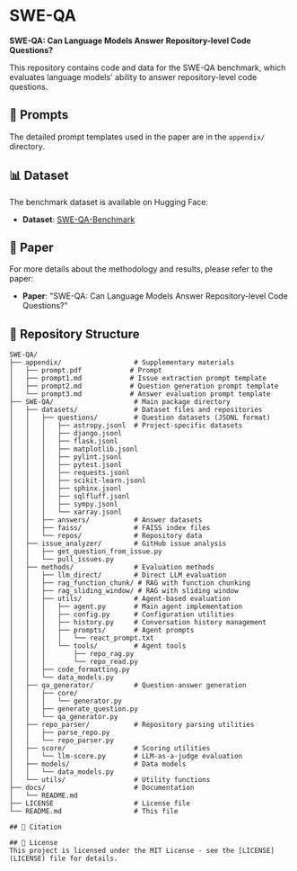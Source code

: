 # SWE-QA

**SWE-QA: Can Language Models Answer Repository-level Code Questions?**

This repository contains code and data for the SWE-QA benchmark, which evaluates language models' ability to answer repository-level code questions.

## 📝 Prompts

The detailed prompt templates used in the paper are in the `appendix/` directory.

## 📊 Dataset

The benchmark dataset is available on Hugging Face:
- **Dataset**: [SWE-QA-Benchmark](https://huggingface.co/datasets/swe-qa/SWE-QA-Benchmark)

## 📖 Paper

For more details about the methodology and results, please refer to the paper:
- **Paper**: "SWE-QA: Can Language Models Answer Repository-level Code Questions?"

## 📁 Repository Structure

```
SWE-QA/
├── appendix/                  # Supplementary materials
│   ├── prompt.pdf            # Prompt   
│   ├── prompt1.md            # Issue extraction prompt template
│   ├── prompt2.md            # Question generation prompt template
│   └── prompt3.md            # Answer evaluation prompt template
├── SWE-QA/                    # Main package directory
│   ├── datasets/              # Dataset files and repositories
│   │   ├── questions/         # Question datasets (JSONL format)
│   │   │   ├── astropy.jsonl  # Project-specific datasets
│   │   │   ├── django.jsonl
│   │   │   ├── flask.jsonl
│   │   │   ├── matplotlib.jsonl
│   │   │   ├── pylint.jsonl
│   │   │   ├── pytest.jsonl
│   │   │   ├── requests.jsonl
│   │   │   ├── scikit-learn.jsonl
│   │   │   ├── sphinx.jsonl
│   │   │   ├── sqlfluff.jsonl
│   │   │   ├── sympy.jsonl
│   │   │   └── xarray.jsonl
│   │   ├── answers/           # Answer datasets
│   │   ├── faiss/             # FAISS index files
│   │   └── repos/             # Repository data
│   ├── issue_analyzer/        # GitHub issue analysis
│   │   ├── get_question_from_issue.py
│   │   └── pull_issues.py
│   ├── methods/               # Evaluation methods
│   │   ├── llm_direct/        # Direct LLM evaluation
│   │   ├── rag_function_chunk/ # RAG with function chunking
│   │   ├── rag_sliding_window/ # RAG with sliding window
│   │   ├── utils/             # Agent-based evaluation
│   │   │   ├── agent.py       # Main agent implementation
│   │   │   ├── config.py      # Configuration utilities
│   │   │   ├── history.py     # Conversation history management
│   │   │   ├── prompts/       # Agent prompts
│   │   │   │   └── react_prompt.txt
│   │   │   └── tools/         # Agent tools
│   │   │       ├── repo_rag.py
│   │   │       └── repo_read.py
│   │   ├── code_formatting.py
│   │   └── data_models.py
│   ├── qa_generator/          # Question-answer generation
│   │   ├── core/
│   │   │   └── generator.py
│   │   ├── generate_question.py
│   │   └── qa_generator.py
│   ├── repo_parser/           # Repository parsing utilities
│   │   ├── parse_repo.py
│   │   └── repo_parser.py
│   ├── score/                 # Scoring utilities
│   │   └── llm-score.py       # LLM-as-a-judge evaluation
│   ├── models/                # Data models
│   │   └── data_models.py
│   └── utils/                 # Utility functions
├── docs/                      # Documentation
│   └── README.md
├── LICENSE                    # License file
└── README.md                  # This file

## 📝 Citation

## 📄 License
This project is licensed under the MIT License - see the [LICENSE](LICENSE) file for details.